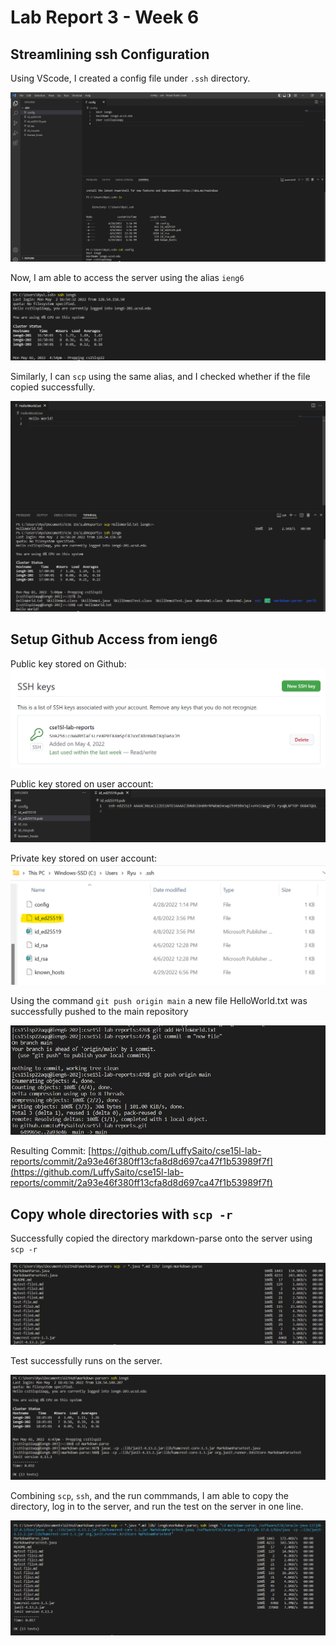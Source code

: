 # **Lab Report 3 - Week 6**

## **Streamlining ssh Configuration**

Using VScode, I created a config file under `.ssh` directory.

![](config_file.png)

Now, I am able to access the server using the alias `ieng6`

![](ssh_alias.png)

Similarly, I can `scp` using the same alias, and I checked whether if the file copied successfully.

![](scp_alias.png)

## **Setup Github Access from ieng6**

Public key stored on Github:
![](public_key_github.png)

Public key stored on user account:
![](public_key_user.png)

Private key stored on user account:
![](private_key.png)

Using the command `git push origin main` a new file HelloWorld.txt was successfully pushed to the main repository

![](git_push.png)

Resulting Commit: [https://github.com/LuffySaito/cse15l-lab-reports/commit/2a93e46f380ff13cfa8d8d697ca47f1b53989f7f](https://github.com/LuffySaito/cse15l-lab-reports/commit/2a93e46f380ff13cfa8d8d697ca47f1b53989f7f)

## **Copy whole directories with `scp -r`**

Successfully copied the directory markdown-parse onto the server using `scp -r`

![](scp_markdownparse.png)

Test successfully runs on the server.

![](run_markdown.png)

Combining `scp`, `ssh`, and the run commmands, I am able to copy the directory, log in to the server, and run the test on the server in one line.

![](multiple_commands.png)